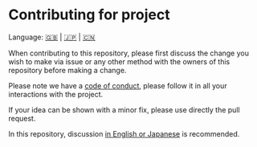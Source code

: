 # Contributing for project

Language: [🇬🇧](./CONTRIBUTING.md) | [🇯🇵](./CONTRIBUTING.ja.md) | [🇨🇳](./CONTRIBUTING.zh.md)

When contributing to this repository, please first discuss the change you wish to make via issue or any other method with the owners of this repository before making a change.

Please note we have a [code of conduct](./CODE_OF_CONDUCT.md), please follow it in all your interactions with the project.

If your idea can be shown with a minor fix, please use directly the pull request.

In this repository, discussion [in English or Japanese](https://translate.google.com/) is recommended.
